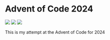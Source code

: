 Advent of Code 2024
===================

![](https://img.shields.io/badge/day%20📅-24-blue)
![](https://img.shields.io/badge/stars%20⭐-8-yellow)
![](https://img.shields.io/badge/days%20completed-4-red)

This is my attempt at the Advent of Code for 2024

